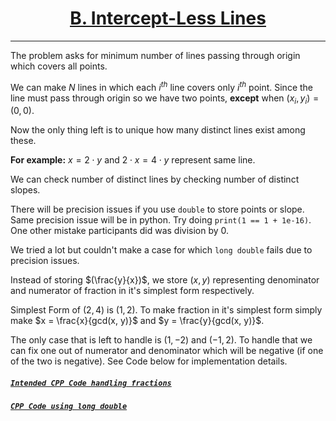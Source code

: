 # <center><u>[B. Intercept-Less Lines](https://www.hackerrank.com/contests/codecode-pec/challenges/intercept-less-lines)</u></center>
---

The problem asks for minimum number of lines passing through origin which covers all points. 

We can make $N$ lines in which each $i^{th}$ line covers only $i^{th}$ point. Since the line must pass through origin so we have two points, **except** when $(x_i, y_i) = (0, 0)$.

Now the only thing left is to unique how many distinct lines exist among these.

**For example:** $x = 2 \cdot y$ and $2 \cdot x = 4 \cdot y$ represent same line.

We can check number of distinct lines by checking number of distinct slopes. 

There will be precision issues if you use `double` to store points or slope. Same precision issue will be in python. Try doing `print(1 == 1 + 1e-16)`. One other mistake participants did was division by $0$.

We tried a lot but couldn't make a case for which `long double` fails due to precision issues.

Instead of storing $(\frac{y}{x})$, we store $(x, y)$ representing denominator and numerator of fraction in it's simplest form respectively. 

Simplest Form of $(2, 4)$ is $(1, 2)$. To make fraction in it's simplest form simply make $x = \frac{x}{gcd(x, y)}$ and $y = \frac{y}{gcd(x, y)}$. 

The only case that is left to handle is $(1, -2)$ and $(-1, 2)$. To handle that we can fix one out of numerator and denominator which will be negative (if one of the two is negative). See Code below for implementation details.

##### [`Intended CPP Code handling fractions`](./../Codes/B_InterceptLessLines_intended.cpp)
##### [`CPP Code using long double`](./../Codes/B_InterceptLessLines_alt.cpp)